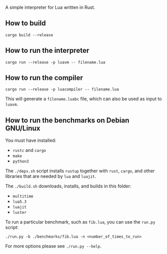 A simple interpreter for Lua written in Rust.

## How to build

`cargo build --release`

## How to run the interpreter

`cargo run --release -p luavm -- filename.lua`

## How to run the compiler

`cargo run --release -p luacompiler -- filename.lua`

This will generate a `filename.luabc` file, which can also be used as input to
`luavm`.

## How to run the benchmarks on Debian GNU/Linux

You must have installed:
* `rustc` and `cargo`
* `make`
* `python3`

The `./deps.sh` script installs `rustup` together with `rust`, `cargo`, and
other libraries that are needed by `lua` and `luajit`.

The `./build.sh` downloads, installs, and builds in this folder:
* `multitime`
* `lua5.3`
* `luajit`
* `luster`

To run a particular benchmark, such as `fib.lua`, you can use the `run.py`
script:

`./run.py -b ./benchmarks/fib.lua -n <number_of_times_to_run>`

For more options please see `./run.py --help`.
